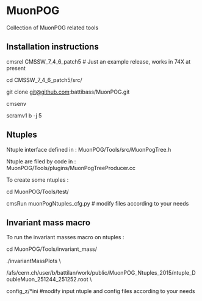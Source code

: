 # MuonPOG
Collection of MuonPOG related tools

## Installation instructions

cmsrel CMSSW_7_4_6_patch5 # Just an example release, works in 74X at present 

cd CMSSW_7_4_6_patch5/src/

git clone git@github.com:battibass/MuonPOG.git

cmsenv

scramv1 b -j 5

## Ntuples
Ntuple interface defined in : MuonPOG/Tools/src/MuonPogTree.h

Ntuple are filed by code in : MuonPOG/Tools/plugins/MuonPogTreeProducer.cc

To create some ntuples :

cd MuonPOG/Tools/test/

cmsRun muonPogNtuples_cfg.py # modify files according to your needs

## Invariant mass macro 

To run the invariant masses macro on ntuples :

cd MuonPOG/Tools/invariant_mass/

./invariantMassPlots \

/afs/cern.ch/user/b/battilan/work/public/MuonPOG_Ntuples_2015/ntuple_DoubleMuon_251244_251252.root \ 

config_z/*ini #modify input ntuple and config files according to your needs
